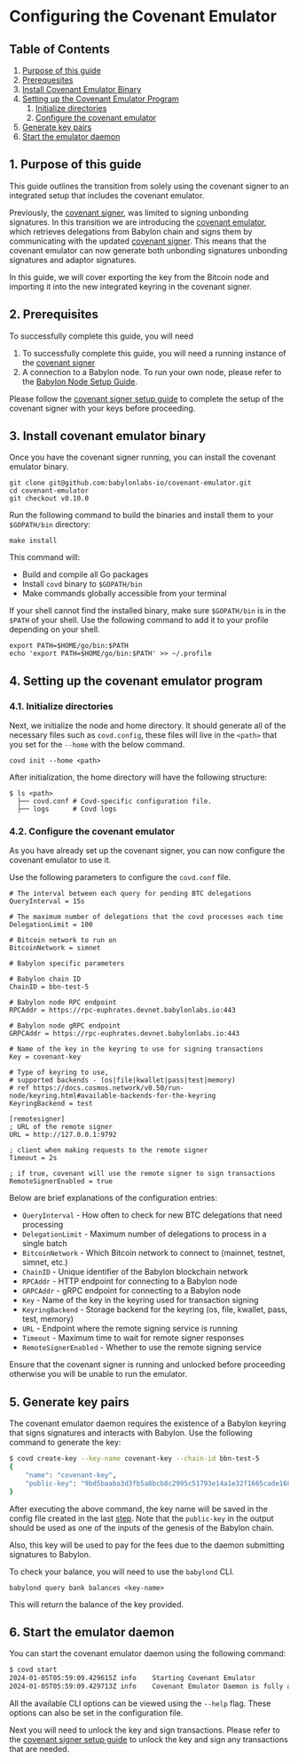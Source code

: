 # Configuring the Covenant Emulator

## Table of Contents 

1. [Purpose of this guide](#1-purpose-of-this-guide)
2. [Prerequesites](#2-prerequisites)
3. [Install Covenant Emulator Binary](#3-install-covenant-emulator-binary)
4. [Setting up the Covenant Emulator Program](#4-setting-up-the-covenant-emulator-program)
	1. [Initialize directories](#41-initialize-directories)
	2. [Configure the covenant emulator](#42-configure-the-covenant-emulator)
5. [Generate key pairs](#5-generate-key-pairs)
6. [Start the emulator daemon](#6-start-the-emulator-daemon)

## 1. Purpose of this guide

This guide outlines the transition from solely using the covenant signer to an 
integrated setup that includes the covenant emulator.

Previously, the [covenant signer](https://github.com/babylonlabs-io/covenant-signer), 
was limited to signing unbonding signatures.  In this transition we are introducing 
the [covenant emulator](https://github.com/babylonlabs-io/covenant-emulator), which 
retrieves delegations from Babylon chain and signs them by communicating with the 
updated [covenant signer](https://github.com/babylonlabs-io/covenant-emulator/tree/main/covenant-signer). 
This means that the covenant emulator can now generate both unbonding signatures 
unbonding signatures and adaptor signatures.

In this guide, we will cover exporting the key from the Bitcoin node and importing 
it into the new integrated keyring in the covenant signer. 

## 2. Prerequisites

To successfully complete this guide, you will need 

1. To successfully complete this guide, you will need a running instance of the 
[covenant signer](../covenant-signer)
2. A connection to a Babylon node. To run your own node, please refer to the 
[Babylon Node Setup Guide](https://github.com/babylonlabs-io/networks/blob/sam/bbn-test-5/bbn-test-5/babylon-node/README.md).

Please follow the [covenant signer setup guide](covenant-signer/README.md) to 
complete the setup of the covenant signer with your keys before proceeding.

## 3. Install covenant emulator binary

Once you have the covenant signer running, you can install the covenant emulator 
binary.

```shell
git clone git@github.com:babylonlabs-io/covenant-emulator.git
cd covenant-emulator
git checkout v0.10.0
```
<!-- TODO: check the version of the tag after babylon release -->
Run the following command to build the binaries and
install them to your `$GOPATH/bin` directory:

```shell
make install
```

This command will:
- Build and compile all Go packages
- Install `covd` binary to `$GOPATH/bin`
- Make commands globally accessible from your terminal

If your shell cannot find the installed binary, make sure `$GOPATH/bin` is in
the `$PATH` of your shell. Use the following command to add it to your profile
depending on your shell.

```shell
export PATH=$HOME/go/bin:$PATH
echo 'export PATH=$HOME/go/bin:$PATH' >> ~/.profile
```

## 4. Setting up the covenant emulator program

### 4.1. Initialize directories

Next, we initialize the node and home directory. It should generate all of the 
necessary files such as `covd.config`, these files will live in the `<path>` 
that you set for the `--home` with the below command.

```shell
covd init --home <path>
```

After initialization, the home directory will have the following structure:

```shell
$ ls <path>
  ├── covd.conf # Covd-specific configuration file.
  ├── logs      # Covd logs
```

### 4.2. Configure the covenant emulator

As you have already set up the covenant signer, you can now configure the covenant 
emulator to use it.

Use the following parameters to configure the `covd.conf` file.

```
# The interval between each query for pending BTC delegations
QueryInterval = 15s

# The maximum number of delegations that the covd processes each time
DelegationLimit = 100

# Bitcoin network to run on
BitcoinNetwork = simnet

# Babylon specific parameters

# Babylon chain ID
ChainID = bbn-test-5

# Babylon node RPC endpoint
RPCAddr = https://rpc-euphrates.devnet.babylonlabs.io:443

# Babylon node gRPC endpoint
GRPCAddr = https://rpc-euphrates.devnet.babylonlabs.io:443

# Name of the key in the keyring to use for signing transactions
Key = covenant-key

# Type of keyring to use,
# supported backends - (os|file|kwallet|pass|test|memory)
# ref https://docs.cosmos.network/v0.50/run-node/keyring.html#available-backends-for-the-keyring
KeyringBackend = test

[remotesigner]
; URL of the remote signer
URL = http://127.0.0.1:9792

; client when making requests to the remote signer
Timeout = 2s

; if true, covenant will use the remote signer to sign transactions
RemoteSignerEnabled = true
```

Below are brief explanations of the configuration entries:

- `QueryInterval` - How often to check for new BTC delegations that need processing
- `DelegationLimit` - Maximum number of delegations to process in a single batch
- `BitcoinNetwork` - Which Bitcoin network to connect to (mainnet, testnet, simnet, etc.)
- `ChainID` - Unique identifier of the Babylon blockchain network
- `RPCAddr` - HTTP endpoint for connecting to a Babylon node
- `GRPCAddr` - gRPC endpoint for connecting to a Babylon node
- `Key` - Name of the key in the keyring used for transaction signing
- `KeyringBackend` - Storage backend for the keyring (os, file, kwallet, pass, test, memory)
- `URL` - Endpoint where the remote signing service is running
- `Timeout` - Maximum time to wait for remote signer responses
- `RemoteSignerEnabled` - Whether to use the remote signing service

Ensure that the covenant signer is running and unlocked before proceeding 
otherwise you will be unable to run the emulator.

## 5. Generate key pairs

The covenant emulator daemon requires the existence of a Babylon keyring that 
signs signatures and interacts with Babylon. Use the following command to generate 
the key:

```bash
$ covd create-key --key-name covenant-key --chain-id bbn-test-5
{
    "name": "covenant-key",
    "public-key": "9bd5baaba3d3fb5a8bcb8c2995c51793e14a1e32f1665cade168f638e3b15538"
}
```

After executing the above command, the key name will be saved in the config file
created in the last [step](#42-configure-the-covenant-emulator).
Note that the `public-key` in the output should be used as one of the inputs of
the genesis of the Babylon chain.

Also, this key will be used to pay for the fees due to the daemon submitting 
signatures to Babylon.

To check your balance, you will need to use the `babylond` CLI.

```shell
babylond query bank balances <key-name>
```

This will return the balance of the key provided.

## 6. Start the emulator daemon

You can start the covenant emulator daemon using the following command:

```bash
$ covd start
2024-01-05T05:59:09.429615Z	info	Starting Covenant Emulator
2024-01-05T05:59:09.429713Z	info	Covenant Emulator Daemon is fully active!
```

All the available CLI options can be viewed using the `--help` flag. These
options can also be set in the configuration file.

Next you will need to unlock the key and sign transactions. Please refer to the 
[covenant signer setup guide](covenant-signer/README.md#using-the-covenant-signer-for-signing-transactions) 
to unlock the key and sign any transactions that are needed.

